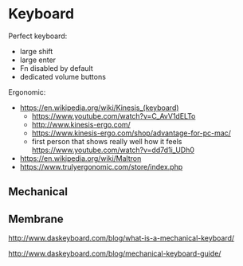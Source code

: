 # Keyboard

Perfect keyboard:

- large shift
- large enter
- Fn disabled by default
- dedicated volume buttons

Ergonomic:

- <https://en.wikipedia.org/wiki/Kinesis_(keyboard)>
    - <https://www.youtube.com/watch?v=C_AvV1dELTo>
    - <http://www.kinesis-ergo.com/>
    - <https://www.kinesis-ergo.com/shop/advantage-for-pc-mac/>
    - first person that shows really well how it feels <https://www.youtube.com/watch?v=dd7d1i_UDh0>
- <https://en.wikipedia.org/wiki/Maltron>
- <https://www.trulyergonomic.com/store/index.php>

## Mechanical

## Membrane

<http://www.daskeyboard.com/blog/what-is-a-mechanical-keyboard/>

<http://www.daskeyboard.com/blog/mechanical-keyboard-guide/>
